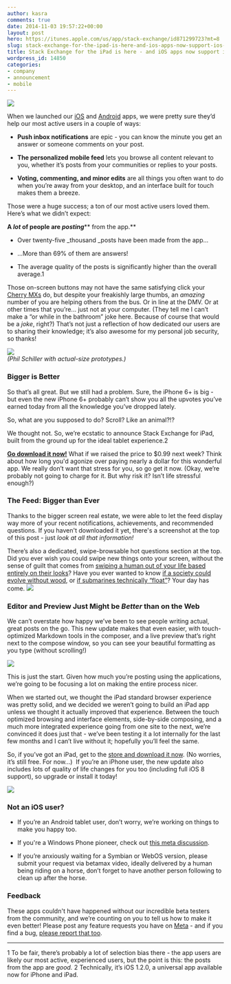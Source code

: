 ```yaml
---
author: kasra
comments: true
date: 2014-11-03 19:57:22+00:00
layout: post
hero: https://itunes.apple.com/us/app/stack-exchange/id871299723?mt=8
slug: stack-exchange-for-the-ipad-is-here-and-ios-apps-now-support-ios-8
title: Stack Exchange for the iPad is here - and iOS apps now support iOS 8
wordpress_id: 14850
categories:
- company
- announcement
- mobile
---
```


[![](http://i.stack.imgur.com/z831f.png)](https://itunes.apple.com/us/app/stack-exchange/id871299723?mt=8)

When we launched our [iOS](http://blog.stackoverflow.com/2014/05/stack-exchange-for-iphone-is-here/) and [Android](http://blog.stackoverflow.com/2014/01/stack-exchange-for-android-is-here/) apps, we were pretty sure they’d help our most active users in a couple of ways:



	
  * **Push inbox notifications** are epic - you can know the minute you get an answer or someone comments on your post.

	
  * **The personalized mobile feed** lets you browse all content relevant to you, whether it’s posts from your communities or replies to your posts.

	
  * **Voting, commenting, and minor edits** are all things you often want to do when you’re away from your desktop, and an interface built for touch makes them a breeze.


Those were a huge success; a ton of our most active users loved them. Here’s what we didn’t expect:

**A _lot_ of people are _posting_**** from the app.**



	
  * Over twenty-five _thousand _posts have been made from the app...

	
  * ...More than 69% of them are answers!

	
  * The average quality of the posts is significantly higher than the overall average.1


Those on-screen buttons may not have the same satisfying click your [Cherry MXs](http://superuser.com/questions/366221/differences-between-cherry-mechanical-keyboard-switches) do, but despite your freakishly large thumbs, an _amazing_ number of you are helping others from the bus. Or in line at the DMV. Or at other times that you’re... just not at your computer. (They tell me I can’t make a “or while in the bathroom” joke here. Because of course that would be a _joke_, right?) That’s not just a reflection of how dedicated our users are to sharing their knowledge; it’s also awesome for my personal job security, so thanks!



![](http://i.stack.imgur.com/MoQTO.png)  
_(Phil Schiller with actual-size prototypes.)_

### Bigger is Better



So that’s all great. But we still had a problem. Sure, the iPhone 6+ is big - but even the new iPhone 6+ probably can’t show you all the upvotes you’ve earned today from all the knowledge you’ve dropped lately.

So, what are you supposed to do? Scroll? Like an animal?!?

We thought not. So, we’re ecstatic to announce Stack Exchange for iPad, built from the ground up for the ideal tablet experience.2

[**Go download it now!**](https://itunes.apple.com/us/app/stack-exchange/id871299723?mt=8) What if we raised the price to $0.99 next week? Think about how long you'd agonize over paying nearly a dollar for this wonderful app. We really don’t want that stress for you, so go get it now. (Okay, we’re probably not going to charge for it. But why risk it? Isn’t life stressful enough?)



### The Feed: Bigger than Ever


Thanks to the bigger screen real estate, we were able to let the feed display way more of your recent notifications, achievements, and recommended questions. If you haven't downloaded it yet, there's a screenshot at the top of this post - just _look at all that information!_

  
There’s also a dedicated, swipe-browsable hot questions section at the top. Did you ever wish you could swipe new things onto your screen, without the sense of guilt that comes from [swiping a human out of your life based entirely on their looks](http://en.wikipedia.org/wiki/Tinder_(application))? Have you ever wanted to know [if a society could evolve without wood](http://worldbuilding.stackexchange.com/questions/1406/could-a-technological-society-develop-without-wood), or [if submarines technically “float”](http://english.stackexchange.com/questions/204723/do-submarines-float)? Your day has come.
![](http://i.stack.imgur.com/6bI6J.gif)
  



### Editor and Preview Just Might be _Better_ than on the Web


We can’t overstate how happy we’ve been to see people writing actual, great posts on the go. This new update makes that even easier, with touch-optimized Markdown tools in the composer, and a live preview that’s right next to the compose window, so you can see your beautiful formatting as you type (without scrolling!)

![](http://i.stack.imgur.com/eJOAI.png)

This is just the start. Given how much you’re posting using the applications, we’re going to be focusing a lot on making the entire process nicer.

When we started out, we thought the iPad standard browser experience was pretty solid, and we decided we weren’t going to build an iPad app unless we thought it actually improved that experience. Between the touch optimized browsing and interface elements, side-by-side composing, and a much more integrated experience going from one site to the next, we’re convinced it does just that - we’ve been testing it a lot internally for the last few months and I can’t live without it; hopefully you’ll feel the same.

So, if you’ve got an iPad, get to the [store and download it now](https://itunes.apple.com/us/app/stack-exchange/id871299723?mt=8). (No worries, it’s still free. For now...)  If you’re an iPhone user, the new update also includes lots of quality of life changes for you too (including full iOS 8 support), so upgrade or install it today! 

[![](http://i.stack.imgur.com/gbyay.png)](https://itunes.apple.com/us/app/stack-exchange/id871299723)



### Not an iOS user?




  * If you’re an Android tablet user, don’t worry, we’re working on things to make you happy too.


  * If you're a Windows Phone pioneer, check out [this meta discussion](http://meta.stackexchange.com/questions/225624/official-stack-exchange-application-for-windows-phone-os).
  * If you’re anxiously waiting for a Symbian or WebOS version, please submit your request via betamax video, ideally delivered by a human being riding on a horse, don’t forget to have another person following to clean up after the horse.





### Feedback



These apps couldn't have happened without our incredible beta testers from the community, and we’re counting on you to tell us how to make it even better! Please post any feature requests you have on [Meta](http://meta.stackexchange.com/tags/feature-request) - and if you find a bug, [please report that too](http://meta.stackexchange.com/tags/bug).



* * *



1 To be fair, there’s probably a lot of selection bias there - the app users are likely our most active, experienced users, but the point is this: the posts from the app are _good._
2 Technically, it’s iOS 1.2.0, a universal app available now for iPhone and iPad.
